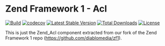 # Zend Framework 1 - Acl

[![Build](https://github.com/diablomedia/zf1-acl/workflows/Build/badge.svg?event=push)](https://github.com/diablomedia/zf1-acl/actions?query=workflow%3ABuild+event%3Apush)
[![codecov](https://codecov.io/gh/diablomedia/zf1-acl/branch/master/graph/badge.svg)](https://codecov.io/gh/diablomedia/zf1-acl)
[![Latest Stable Version](https://poser.pugx.org/fragotesac/zf1-acl/v/stable)](https://packagist.org/packages/fragotesac/zf1-acl)
[![Total Downloads](https://poser.pugx.org/fragotesac/zf1-acl/downloads)](https://packagist.org/packages/fragotesac/zf1-acl)
[![License](https://poser.pugx.org/fragotesac/zf1-acl/license)](https://packagist.org/packages/fragotesac/zf1-acl)

This is just the Zend_Acl component extracted from our fork of the Zend Framework 1 repo (https://github.com/diablomedia/zf1).

